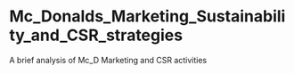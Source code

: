 # Mc_Donalds_Marketing_Sustainability_and_CSR_strategies
A brief analysis of Mc_D Marketing and CSR activities
